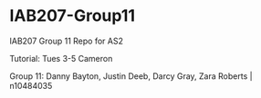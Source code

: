 # IAB207-Group11
IAB207 Group 11 Repo for AS2

Tutorial: Tues 3-5 Cameron

Group 11:
Danny Bayton,
Justin Deeb,
Darcy Gray,
Zara Roberts | n10484035

